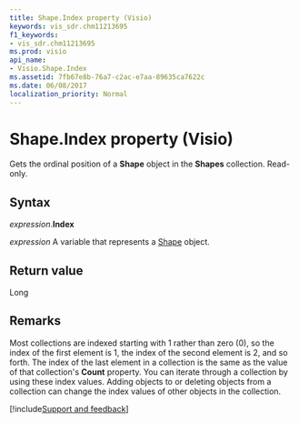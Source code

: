 ```yaml
---
title: Shape.Index property (Visio)
keywords: vis_sdr.chm11213695
f1_keywords:
- vis_sdr.chm11213695
ms.prod: visio
api_name:
- Visio.Shape.Index
ms.assetid: 7fb67e8b-76a7-c2ac-e7aa-89635ca7622c
ms.date: 06/08/2017
localization_priority: Normal
---
```



# Shape.Index property (Visio)

Gets the ordinal position of a  **Shape** object in the **Shapes** collection. Read-only.


## Syntax

_expression_.**Index**

 _expression_ A variable that represents a [Shape](./Visio.Shape.md) object.


## Return value

Long


## Remarks

Most collections are indexed starting with 1 rather than zero (0), so the index of the first element is 1, the index of the second element is 2, and so forth. The index of the last element in a collection is the same as the value of that collection's  **Count** property. You can iterate through a collection by using these index values. Adding objects to or deleting objects from a collection can change the index values of other objects in the collection.

[!include[Support and feedback](~/includes/feedback-boilerplate.md)]
